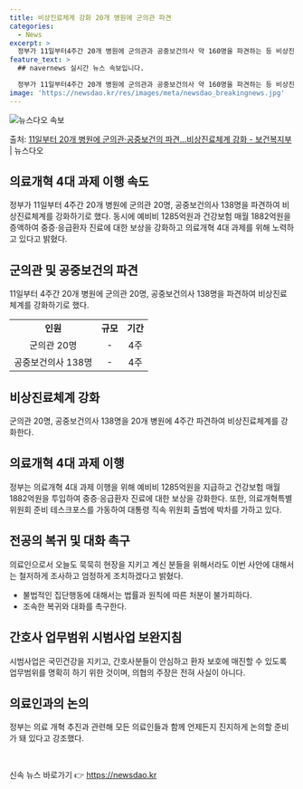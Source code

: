 ```yaml
---
title: 비상진료체계 강화 20개 병원에 군의관 파견
categories:
  - News
excerpt: >
  정부가 11일부터4주간 20개 병원에 군의관과 공중보건의사 약 160명을 파견하는 등 비상진료체계를 강화하기…
feature_text: >
  ## navernews 실시간 뉴스 속보입니다.

  정부가 11일부터4주간 20개 병원에 군의관과 공중보건의사 약 160명을 파견하는 등 비상진료체계를 강화하기…
image: 'https://newsdao.kr/res/images/meta/newsdao_breakingnews.jpg'
---
```


![뉴스다오 속보](https://newsdao.kr/res/images/meta/newsdao_breakingnews.jpg)

<p>출처: <a href="https://newsdao.kr/3304" rel="dofollow">11일부터 20개 병원에 군의관·공중보건의 파견…비상진료체계 강화 - 보건복지부</a> | 뉴스다오</p>

<h2 data-ke-size="size26">의료개혁 4대 과제 이행 속도</h2>
<p data-ke-size="size16">정부가 11일부터 4주간 20개 병원에 군의관 20명, 공중보건의사 138명을 파견하여 비상진료체계를 강화하기로 했다. 동시에 예비비 1285억원과 건강보험 매월 1882억원을 증액하여 중증·응급환자 진료에 대한 보상을 강화하고 의료개혁 4대 과제를 위해 노력하고 있다고 밝혔다.</p>

<h2 data-ke-size="size26">군의관 및 공중보건의 파견</h2>
<p data-ke-size="size16">11일부터 4주간 20개 병원에 군의관 20명, 공중보건의사 138명을 파견하여 비상진료체계를 강화하기로 했다.</p>
<table>
<tbody>
<tr>
<td style="text-align: center; height: 17px;"><b>인원</b></td>
<td style="text-align: center; height: 17px;"><b>규모</b></td>
<td style="text-align: center; height: 17px;"><b>기간</b></td>
</tr>
<tr>
<td style="text-align: center; height: 17px;">군의관 20명</td>
<td style="text-align: center; height: 17px;">-</td>
<td style="text-align: center; height: 17px;">4주</td>
</tr>
<tr>
<td style="text-align: center; height: 17px;">공중보건의사 138명</td>
<td style="text-align: center; height: 17px;">-</td>
<td style="text-align: center; height: 17px;">4주</td>
</tr>
</tbody>
</table>

<h2 data-ke-size="size26">비상진료체계 강화</h2>
<p data-ke-size="size16">군의관 20명, 공중보건의사 138명을 20개 병원에 4주간 파견하여 비상진료체계를 강화한다.</p>

<h2 data-ke-size="size26">의료개혁 4대 과제 이행</h2>
<p data-ke-size="size16">정부는 의료개혁 4대 과제 이행을 위해 예비비 1285억원을 지급하고 건강보험 매월 1882억원을 투입하여 중증·응급환자 진료에 대한 보상을 강화한다. 또한, 의료개혁특별위원회 준비 테스크포스를 가동하여 대통령 직속 위원회 출범에 박차를 가하고 있다.</p>

<h2 data-ke-size="size26">전공의 복귀 및 대화 촉구</h2>
<p data-ke-size="size16">의료인으로서 오늘도 묵묵히 현장을 지키고 계신 분들을 위해서라도 이번 사안에 대해서는 철저하게 조사하고 엄정하게 조치하겠다고 밝혔다.</p>
<ul>
<li>불법적인 집단행동에 대해서는 법률과 원칙에 따른 처분이 불가피하다.</li>
<li>조속한 복귀와 대화를 촉구한다.</li>
</ul>

<h2 data-ke-size="size26">간호사 업무범위 시범사업 보완지침</h2>
<p data-ke-size="size16">시범사업은 국민건강을 지키고, 간호사분들이 안심하고 환자 보호에 매진할 수 있도록 업무범위를 명확히 하기 위한 것이며, 의협의 주장은 전혀 사실이 아니다.</p>

<h2 data-ke-size="size26">의료인과의 논의</h2>
<p data-ke-size="size16">정부는 의료 개혁 추진과 관련해 모든 의료인들과 함께 언제든지 진지하게 논의할 준비가 돼 있다고 강조했다.</p>
<p data-ke-size="size16">&nbsp;</p> 

신속 뉴스 바로가기 👉 <a href="https://newsdao.kr" rel="dofollow">https://newsdao.kr</a>


